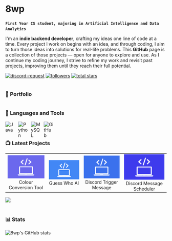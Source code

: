 # 8wp

**`First Year CS student, majoring in Artificial Intelligence and Data Analytics`**

I'm an **indie backend developer**, crafting my ideas one line of code at a time. Every project I work on begins with an idea, and through coding, I aim to turn those ideas into solutions for real-life problems. This **GitHub** page is a collection of those projects — open for anyone to explore and use. As I continue my coding journey, I strive to refine my work and revisit past projects, improving them until they reach their full potential.

   <p align="left">
  <a href="https://discord.com/users/343551832670339072" target="_blank">
    <img 
      alt="discord-request" 
      title="Contact me on Discord" 
      src="https://custom-icon-badges.demolab.com/badge/Contact%20Me-324aa8?style=for-the-badge&logo=discord&logoColor=ffffff"
/></a> 
      <a href="https://github.com/8wp?tab=followers">
         <img alt="followers" title="Follow me on Github" src="https://custom-icon-badges.demolab.com/github/followers/8wp?color=d0b503&labelColor=C79600&style=for-the-badge&logo=person-add&label=Follow&logoColor=white"/></a>
      <a href="https://github.com/8wp?tab=repositories&sort=stargazers">
         <img alt="total stars" title="Total stars on GitHub" src="https://custom-icon-badges.demolab.com/github/stars/8wp?color=55960c&style=for-the-badge&labelColor=488207&logo=star"/></a>
   </p>

#

### 🧰 Portfolio

#

### 🧰 Languages and Tools


<img align="left" alt="Java" width="30px" style="padding-right:10px;" src="https://cdn.jsdelivr.net/gh/devicons/devicon/icons/java/java-original.svg"/>
<img align="left" alt="Python" width="30px" style="padding-right:10px;" src="https://cdn.jsdelivr.net/gh/devicons/devicon/icons/python/python-plain.svg" />
<img align="left" alt="MySQL" width="30px" style="padding-right:10px;" src="https://cdn.jsdelivr.net/gh/devicons/devicon/icons/mysql/mysql-original.svg" />
<img align="left" alt="GitHub" width="30px" style="padding-right:10px;" src="https://cdn.jsdelivr.net/gh/devicons/devicon/icons/github/github-original.svg" />
<br />

#

### 📺 Latest Projects

<table>
  <tr>
    <!-- <td align="center">
      <a href="https://github.com/8wp/project-2">
        <img src="https://raw.githubusercontent.com/8wp/images/main/project2.png" width="150">
      </a>
      <br>Project
    </td>
    <td align="center">
      <a href="https://github.com/8wp/project-3">
        <img src="https://raw.githubusercontent.com/8wp/images/main/project3.png" width="150">
      </a>
      <br>Project
    </td> -->
  </tr>
  <tr>
    <td align="center">
      <a href="https://github.com/8wp/colour-conversion-tool">
        <img src="https://raw.githubusercontent.com/8wp/images/main/6B68ED-folder.png" width="150">
      </a>
      <br>Colour Conversion Tool
    </td>
    <td align="center">
      <a href="https://github.com/8wp/guess-who-ai/tree/main">
        <img src="https://raw.githubusercontent.com/8wp/images/main/4287F5-folder.png" width="150">
      </a>
      <br>Guess Who AI
    </td> 
    <td align="center">
      <a href="https://github.com/8wp/discord-trigger-message">
        <img src="https://raw.githubusercontent.com/8wp/images/main/3B7LED-folder.png" width="150">
      </a>
      <br>Discord Trigger Message
    </td> 
     <td align="center">
      <a href="https://github.com/8wp/discord-message-scheduler">
        <img src="https://raw.githubusercontent.com/8wp/images/main/3E3BED-folder.png" width="150">
      </a>
      <br>Discord Message Scheduler 
    </td>
  </tr>
</table>

[<img src="https://custom-icon-badges.demolab.com/badge/-View%20Other%20Projects-red?style=for-the-badge&logo=repo&logoColor=white"/>](https://github.com/8wp?tab=repositories)

#

### 📊 Stats

![8wp's GitHub stats](https://github-readme-stats.vercel.app/api?username=8wp&show_icons=true&theme=gruvbox)


